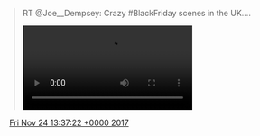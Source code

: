> RT @Joe\_\_Dempsey: Crazy \#BlackFriday scenes in the UK\.\.\.\. 
> 
> <video controls><source src="../../media/934053329537257473-P8kEzht1t-bz_r2S.mp4">Your browser does not support the video tag.</video>

<img src="../../media/tweet.ico" width="12" /> [Fri Nov 24 13:37:22 +0000 2017](https://twitter.com/DromerDenker/status/934053329537257473)